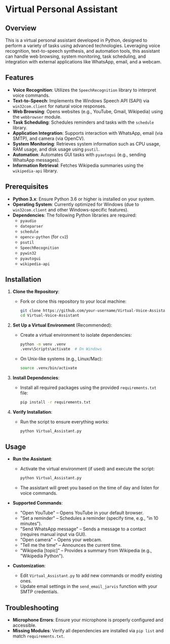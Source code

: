 # Virtual Personal Assistant

## Overview

This is a virtual personal assistant developed in Python, designed to perform a variety of tasks using advanced technologies. Leveraging voice recognition, text-to-speech synthesis, and automation tools, this assistant can handle web browsing, system monitoring, task scheduling, and integration with external applications like WhatsApp, email, and a webcam.

## Features

- **Voice Recognition**: Utilizes the `SpeechRecognition` library to interpret voice commands.
- **Text-to-Speech**: Implements the Windows Speech API (SAPI) via `win32com.client` for natural voice responses.
- **Web Browsing**: Opens websites (e.g., YouTube, Gmail, Wikipedia) using the `webbrowser` module.
- **Task Scheduling**: Schedules reminders and tasks with the `schedule` library.
- **Application Integration**: Supports interaction with WhatsApp, email (via SMTP), and camera (via OpenCV).
- **System Monitoring**: Retrieves system information such as CPU usage, RAM usage, and disk usage using `psutil`.
- **Automation**: Automates GUI tasks with `pyautogui` (e.g., sending WhatsApp messages).
- **Information Retrieval**: Fetches Wikipedia summaries using the `wikipedia-api` library.

## Prerequisites

- **Python 3.x**: Ensure Python 3.6 or higher is installed on your system.
- **Operating System**: Currently optimized for Windows (due to `win32com.client` and other Windows-specific features).
- **Dependencies**: The following Python libraries are required:
  - `pyaudio`
  - `dateparser`
  - `schedule`
  - `opencv-python` (for `cv2`)
  - `psutil`
  - `SpeechRecognition`
  - `pywin32`
  - `pyautogui`
  - `wikipedia-api`

## Installation

1. **Clone the Repository**:

   - Fork or clone this repository to your local machine:
     ```bash
     git clone https://github.com/your-username/Virtual-Voice-Assistant.git
     cd Virtual-Voice-Assistant
     ```
2. **Set Up a Virtual Environment** (Recommended):

   - Create a virtual environment to isolate dependencies:
     ```bash
     python -m venv .venv
     .venv\Scripts\activate  # On Windows
     ```
   - On Unix-like systems (e.g., Linux/Mac):
     ```bash
     source .venv/bin/activate
     ```
3. **Install Dependencies**:

   - Install all required packages using the provided `requirements.txt` file:
     ```bash
     pip install -r requirements.txt
     ```
4. **Verify Installation**:

   - Run the script to ensure everything works:
     ```bash
     python Virtual_Assistant.py
     ```

## Usage

- **Run the Assistant**:

  - Activate the virtual environment (if used) and execute the script:
    ```bash
    python Virtual_Assistant.py
    ```
  - The assistant will greet you based on the time of day and listen for voice commands.
- **Supported Commands**:

  - "Open YouTube" – Opens YouTube in your default browser.
  - "Set a reminder" – Schedules a reminder (specify time, e.g., "in 10 minutes").
  - "Send WhatsApp message" – Sends a message to a contact (requires manual input via GUI).
  - "Open camera" – Opens your webcam.
  - "Tell me the time" – Announces the current time.
  - "Wikipedia [topic]" – Provides a summary from Wikipedia (e.g., "Wikipedia Python").
- **Customization**:

  - Edit `Virtual_Assistant.py` to add new commands or modify existing ones.
  - Update email settings in the `send_email_jarvis` function with your SMTP credentials.

## Troubleshooting

- **Microphone Errors**: Ensure your microphone is properly configured and accessible.
- **Missing Modules**: Verify all dependencies are installed via `pip list` and match `requirements.txt`.
